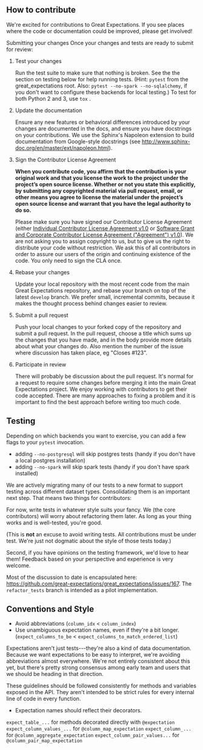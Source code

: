 
## How to contribute
We're excited for contributions to Great Expectations. If you see places where the code or documentation could be improved, please get involved!

Submitting your changes
Once your changes and tests are ready to submit for review:

1. Test your changes

    Run the test suite to make sure that nothing is broken. See the the section on testing below for help running tests. (Hint: `pytest` from the great_expectations root. Also: `pytest --no-spark --no-sqlalchemy`, if you don't want to configure these backends for local testing.)
    To test for both Python 2 and 3, use `tox` .

2. Update the documentation
    
    Ensure any new features or behavioral differences introduced by your changes are documented in the docs, and ensure you have docstrings on your contributions. We use the Sphinx's Napoleon extension to build documentation from Google-style docstrings (see http://www.sphinx-doc.org/en/master/ext/napoleon.html).

3. Sign the Contributor License Agreement

    **When you contribute code, you affirm that the contribution is your original work and that you license the work to the project under the project’s open source license. Whether or not you state this explicitly, by submitting any copyrighted material via pull request, email, or other means you agree to license the material under the project’s open source license and warrant that you have the legal authority to do so.**

    Please make sure you have signed our Contributor License Agreement (either [Individual Contributor License Agreement v1.0](https://docs.google.com/forms/d/e/1FAIpQLSdA-aWKQ15yBzp8wKcFPpuxIyGwohGU1Hx-6Pa4hfaEbbb3fg/viewform?usp=sf_link) or [Software Grant and Corporate Contributor License Agreement ("Agreement") v1.0](https://docs.google.com/forms/d/e/1FAIpQLSf3RZ_ZRWOdymT8OnTxRh5FeIadfANLWUrhaSHadg_E20zBAQ/viewform?usp=sf_link)). We are not asking you to assign copyright to us, but to give us the right to distribute your code without restriction. We ask this of all contributors in order to assure our users of the origin and continuing existence of the code. You only need to sign the CLA once.
    
4. Rebase your changes

    Update your local repository with the most recent code from the main Great Expectations repository, and rebase your branch on top of the latest `develop` branch. We prefer small, incremental commits, because it makes the thought process behind changes easier to review.

5. Submit a pull request

    Push your local changes to your forked copy of the repository and submit a pull request. In the pull request, choose a title which sums up the changes that you have made, and in the body provide more details about what your changes do. Also mention the number of the issue where discussion has taken place, eg "Closes #123".

6. Participate in review

    There will probably be discussion about the pull request. It's normal for a request to require some changes before merging it into the main Great Expectations project. We enjoy working with contributors to get their code accepted. There are many approaches to fixing a problem and it is important to find the best approach before writing too much code.

## Testing

Depending on which backends you want to exercise, you can add a few flags to your `pytest` invocation.
- adding `--no-postgresql` will skip postgres tests (handy if you don't have a local postgres installation)
- adding `--no-spark` will skip spark tests (handy if you don't have spark installed)

We are actively migrating many of our tests to a new format to support testing across different dataset types. Consolidating them is an important next step. That means two things for contributors:

For now, write tests in whatever style suits your fancy. We (the core contributors) will worry about refactoring them later. As long as your thing works and is well-tested, you're good.

(This is **not** an excuse to avoid writing tests. All contributions must be under test. We're just not dogmatic about the style of those tests today.)

Second, if you have opinions on the testing framework, we'd love to hear them! Feedback based on your perspective and experience is very welcome.

Most of the discussion to date is encapsulated here: https://github.com/great-expectations/great_expectations/issues/167. The `refactor_tests` branch is intended as a pilot implementation.

## Conventions and Style

* Avoid abbreviations (`column_idx` < `column_index`)
* Use unambiguous expectation names, even if they're a bit longer. (`expect_columns_to_be` < `expect_columns_to_match_ordered_list`)

Expectations aren't just tests---they're also a kind of data documentation. Because we want expectations to be easy to interpret, we're avoiding abbreviations almost everywhere. We're not entirely consistent about this yet, but there's pretty strong consensus among early team and users that we should be heading in that direction.

These guidelines should be followed consistently for methods and variables exposed in the API. They aren't intended to be strict rules for every internal line of code in every function.

* Expectation names should reflect their decorators.

`expect_table_...` for methods decorated directly with `@expectation`
`expect_column_values_...` for `@column_map_expectation`
`expect_column_...` for `@column_aggregate_expectation`
`expect_column_pair_values...` for `@column_pair_map_expectation`
